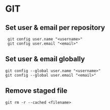 # GIT

## Set user & email per repository
```
 git config user.name "<username>"
 git config user.email "<email>"
```

## Set user & email globally
```
git config --global user.name "<username>"
git config --global user.email "<email>"
```

## Remove staged file
```
git rm -r --cached <filename>
```